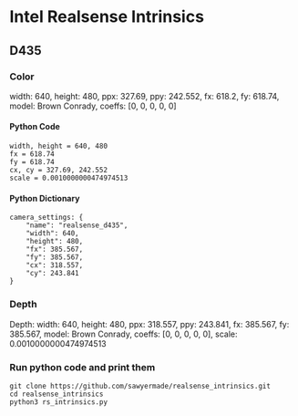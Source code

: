 # Intel Realsense Intrinsics
## D435
### Color
width: 640, height: 480, ppx: 327.69, ppy: 242.552, fx: 618.2, fy: 618.74, model: Brown Conrady, coeffs: [0, 0, 0, 0, 0]
#### Python Code
```
width, height = 640, 480
fx = 618.74
fy = 618.74
cx, cy = 327.69, 242.552
scale = 0.0010000000474974513 
```
#### Python Dictionary
```
camera_settings: {
	"name": "realsense_d435",
	"width": 640,
	"height": 480,
	"fx": 385.567,
	"fy": 385.567,
	"cx": 318.557,
	"cy": 243.841
}
```
### Depth
Depth:
width: 640, height: 480, ppx: 318.557, ppy: 243.841, fx: 385.567, fy: 385.567, model: Brown Conrady, coeffs: [0, 0, 0, 0, 0], scale: 0.0010000000474974513

### Run python code and print them
```
git clone https://github.com/sawyermade/realsense_intrinsics.git
cd realsense_intrinsics
python3 rs_intrinsics.py
```
